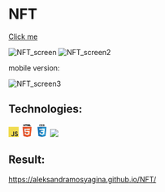 # NFT

[Сlick me](https://aleksandramosyagina.github.io/NFT/)

![NFT_screen](https://user-images.githubusercontent.com/102720237/236643254-ea86f00b-3994-4a95-98eb-9903cb1d2a3e.png)
![NFT_screen2](https://user-images.githubusercontent.com/102720237/236643268-2737fec1-be96-446f-ab48-734fb27975d1.png)

mobile version:

![NFT_screen3](https://user-images.githubusercontent.com/102720237/236643270-d28dd364-1901-45ad-a667-e45747847ad7.png)

## Technologies:

<code><img height="20" src="https://raw.githubusercontent.com/github/explore/80688e429a7d4ef2fca1e82350fe8e3517d3494d/topics/javascript/javascript.png"></code>
<code><img height="25" src="https://raw.githubusercontent.com/github/explore/80688e429a7d4ef2fca1e82350fe8e3517d3494d/topics/html/html.png"></code>
<code><img height="25" src="https://raw.githubusercontent.com/github/explore/80688e429a7d4ef2fca1e82350fe8e3517d3494d/topics/css/css.png"></code>
<code><img height="25" src="https://user-images.githubusercontent.com/104452692/199507007-4358ad84-ffdf-4f30-9881-b44398f0c6db.png"></code>

## Result:
https://aleksandramosyagina.github.io/NFT/
